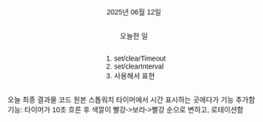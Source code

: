 2025년 06월 12일

오늘한 일
1. set/clearTimeout
2. set/clearInterval
3. 사용해서 표현

오늘 최종 결과물 코드
원본 스톱워치 타이머에서 시간 표시하는 곳에다가 기능 추가함
기능: 타이머가 10초 흐른 후 색깔이 빨강->보라->빨강 순으로 변하고, 로테이션함

<!DOCTYPE html>
<html lang="ko">
<head>
    <meta charset="UTF-8">
    <meta name="viewport" content="width=device-width, initial-scale=1.0">
    <title>스탑워치</title>
    <style>
        body {
            font-family: Arial, sans-serif;
            display: flex;
            flex-direction: column;
            align-items: center;
            padding: 20px;
        }

        .stopwatch {
            font-size: 2rem;
            margin: 20px;
        }

        .buttons, .log-container {
            display: flex;
            gap: 10px;
            margin-top: 20px;
        }

        button {
            padding: 10px 20px;
            font-size: 16px;
            cursor: pointer;
        }

        button[disabled] {
            cursor: not-allowed;
        }

        .log-container {
            flex-direction: column;
            align-items: center;
        }

        .log-entry {
            font-size: 1rem;
            color: #555;
        }
    </style>
</head>
<body>

    <h1>스탑워치</h1>
    <div class="stopwatch" id="display">00:00:00</div>
    <div class="buttons">
        <button id="start">시작</button>
        <button id="pause" disabled>일시정지</button>
        <button id="reset">초기화</button>
    </div>
    <div class="log-container" id="logContainer">
        <h2>일시정지 로그</h2>
        <div class="log-entry"></div>
    </div>

    <script>
      // ====   전역 변수 선언  ==== //
      // 경과누적 시간 저장하기
      let elapsedTime = 0;
      // 인터벌 아이디
      let timerIntervalId = null;
      let timerColor = null;
      // 스톱워치가 실행중인지의 여부
      let isRunning = false;
      let angle = 0;
      let hue = 0;
      // ====   요소 노드 가져오기 ==== //
      const [$startBtn, $pauseBtn, $resetBtn]
        = [...document.querySelector('.buttons').children];

      const $display = document.getElementById('display');
      // 로그를 렌더링하는 함수
      const $logEntry = document.querySelector('.log-entry');
      let rotateRequestId = null;

      // === 이벤트 핸들러 정의 === //
      // 경과 시간을 포맷팅 (분:초:밀리초)하는 함수
      function formatElapsedTime() {
        // 경과시간을 00분 00초 00밀리초 형태로 변환
        const minutes = String(Math.floor(elapsedTi수
      function removeTimeLog(e) {
        e.target.remove();
      }

      // 색깔 변하게 하기, 자연스럽게 할려면 hue가 좋음
      function rainbow(e) {
        $display.style.color = `hsl(${hue}, 100%, 50%)`;
        hue += 0.6; // 빨강(0) → 노랑(60) → 초록(120) → 파랑(240) → 보라(300) → 빨강(360)
        if (hue >= 360) hue = 0;
      }

      //로테이션, 회전
      function rotateBox(e) {
        angle += Math.ceil(Math.sqrt(elapsedTime/1000));
        $display.style.transform = `rotate(${angle}deg)`;
        rotateRequestId = requestAnimationFrame(() =>{});
      }


      // === 이벤트 핸들러 바인딩 === //
      $startBtn.addEventListener('click', startStopwatch);

      $pauseBtn.addEventListener('click', pauseStopwatch);

      $resetBtn.addEventListener('click', resetStopwatch);
      //클릭시 일시정지 로그 제거
      $logEntry.addEventListener('click', removeTimeLog);

    </script>

</body>
</html>

